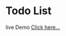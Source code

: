 # Todo List

live Demo [Click here...](https://vipul1432.github.io/50_days-of-Javascript-Challenge/Day49_Todo%20List/)

